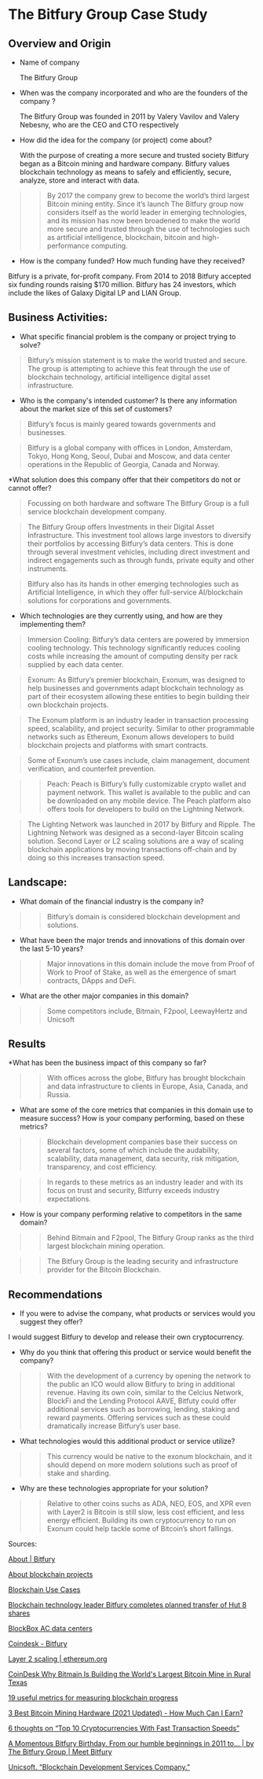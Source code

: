 # The Bitfury Group Case Study 

## Overview and Origin

* Name of company

    The Bitfury Group

* When was the company incorporated and who are the founders of the company ?

    The Bitfury Group was founded in 2011 by Valery Vavilov and Valery Nebesny, who are the CEO and CTO respectively 

* How did the idea for the company (or project) come about?

    With the purpose of creating a more secure and trusted society Bitfury began as a Bitcoin mining and hardware company. Bitfury values blockchain technology as means to safely and efficiently, secure, analyze, store and interact with data.  

>>By 2017 the company grew to become the world’s third largest Bitcoin mining entity. Since it’s launch The Bitfury group now considers itself as the world leader in emerging technologies, and its mission has now been broadened to make the world more secure and trusted through the use of technologies such as artificial intelligence, blockchain, bitcoin and high-performance computing. 

* How is the company funded? How much funding have they received?

Bitfury is a private, for-profit company. From 2014 to 2018 Bitfury accepted six funding rounds raising $170 million. Bitfury has 24 investors, which include the likes of Galaxy Digital LP and LIAN Group.

## Business Activities:

* What specific financial problem is the company or project trying to solve?

>Bitfury’s mission statement is to make the world trusted and secure. The group is attempting to achieve this feat through the use of blockchain technology, artificial intelligence digital asset infrastructure.  

* Who is the company's intended customer?  Is there any information about the market size of this set of customers?

>Bitfury’s focus is mainly geared towards governments and businesses. 

>Bitfury is a global company with offices in London, Amsterdam, Tokyo, Hong Kong, Seoul, Dubai and Moscow, and data center operations in the Republic of Georgia, Canada and Norway.

*What solution does this company offer that their competitors do not or cannot offer? 

>Focussing on both hardware and software The Bitfury Group is a full service blockchain development company. 

>The Bitfury Group offers Investments in their Digital Asset Infrastructure. This investment tool allows large investors to diversify their portfolios by accessing Bitfury’s data centers. This is done through several investment vehicles, including direct investment and indirect engagements such as through funds, private equity and other instruments.

>Bitfury also has its hands in other emerging technologies such as Artificial Intelligence, in which they offer full-service AI/blockchain solutions for corporations and governments.


* Which technologies are they currently using, and how are they implementing them? 

>Immersion Cooling: Bitfury’s data centers are powered by immersion cooling technology. This technology significantly reduces cooling costs while increasing the amount of computing density per rack supplied by each data center. 

>Exonum: As Bitfury’s premier blockchain, Exonum, was designed to help businesses and governments adapt blockchain technology as part of their ecosystem allowing these entities to begin building their own blockchain projects. 

>The Exonum platform is an industry leader in transaction processing speed, scalability, and project security. Similar to other programmable networks such as Ethereum, Exonum allows developers to build blockchain projects and platforms with smart contracts. 

>Some of Exonum’s use cases include, claim management, document verification, and counterfeit prevention. 

>>Peach: Peach is Bitfury’s fully customizable crypto wallet and payment network. This wallet is available to the public and can be downloaded on any mobile device.  The Peach platform also offers tools for developers to build on the Lightning Network. 

>The Lighting Network was launched in 2017 by Bitfury and Ripple. The Lightning Network was designed as a second-layer Bitcoin scaling solution. Second Layer or L2 scaling solutions are a way of scaling blockchain applications by moving transactions off-chain and by doing so this increases transaction speed. 


## Landscape:

* What domain of the financial industry is the company in?

>>Bitfury’s domain is considered blockchain development and solutions. 

* What have been the major trends and innovations of this domain over the last 5-10 years?

>>Major innovations in this domain include the move from Proof of Work to Proof of Stake, as well as the emergence of smart contracts, DApps and DeFi. 

* What are the other major companies in this domain?

>>Some competitors include, Bitmain, F2pool, LeewayHertz and Unicsoft 



## Results

*What has been the business impact of this company so far?

>>With offices across the globe, Bitfury has brought blockchain and data infrastructure to clients in       Europe, Asia, Canada, and Russia. 

* What are some of the core metrics that companies in this domain use to measure success? How is your company performing, based on these metrics?

>>Blockchain development companies base their success on several factors, some of which include the audability, scalability, data management, data security, risk mitigation, transparency, and cost efficiency. 

>>In regards to these metrics as an industry leader and with its focus on trust and security, Bitfurry exceeds industry expectations. 

* How is your company performing relative to competitors in the same domain?

>>Behind Bitmain and F2pool, The Bitfury Group ranks as the third largest blockchain mining operation. 

>>The Bitfury Group is the leading security and infrastructure provider for the Bitcoin Blockchain. 


## Recommendations

* If you were to advise the company, what products or services would you suggest they offer? 

I would suggest Bitfury to develop and release their own cryptocurrency. 

* Why do you think that offering this product or service would benefit the company?

>>With the development of a currency by opening the network to the public an ICO would allow Bitfury to bring in additional revenue. Having its own coin, similar to the Celcius Network, BlockFi and the Lending Protocol AAVE,  Bitfuty could offer additional services such as borrowing, lending, staking and reward payments. Offering services such as these could dramatically increase Bitfury’s user base. 


* What technologies would this additional product or service utilize?

>>This currency would be native to the exonum blockchain, and it should depend on more modern solutions such as proof of stake and sharding.

* Why are these technologies appropriate for your solution?

>>Relative to other coins suchs as ADA, NEO, EOS, and XPR even with Layer2 is Bitcoin is still slow, less cost efficient, and less energy efficient. Building its own cryptocurrency to run on Exonum could help tackle some of Bitcoin’s short fallings. 



Sources:

[About | Bitfury](https://bitfury.com/about)

[About blockchain projects]( https://exonum.com/about)

[Blockchain Use Cases](https://exonum.com/cases/index)

[Blockchain technology leader Bitfury completes planned transfer of Hut 8 shares](https://www.globenewswire.com/news-release/2021/02/16/2176339/0/en/Blockchain-technology-leader-Bitfury-completes-planned-transfer-of-Hut-8-shares.html)

[BlockBox AC data centers](https://bitfury.com/crypto-infrastructure/blockbox)

[Coindesk - Bitfury](https://www.coindesk.com/company/bitfury)

[Layer 2 scaling | ethereum.org](https://ethereum.org/en/developers/docs/layer-2-scaling/)

[CoinDesk Why Bitmain Is Building the World's Largest Bitcoin Mine in Rural Texas](https://www.coindesk.com/why-bitmain-is-building-the-worlds-largest-bitcoin-mine-in-rural-texas)

[19 useful metrics for measuring blockchain progress](https://www.zdnet.com/article/19-useful-metrics-for-measuring-blockchain-results/)

[3 Best Bitcoin Mining Hardware (2021 Updated) - How Much Can I Earn?](https://99bitcoins.com/bitcoin-mining/hardware/)

[6 thoughts on “Top 10 Cryptocurrencies With Fast Transaction Speeds”](https://coinsutra.com/transaction-speeds/)  

[A Momentous Bitfury Birthday. From our humble beginnings in 2011 to… | by The Bitfury Group | Meet Bitfury](https://medium.com/meetbitfury/a-momentous-bitfury-birthday-51f1343fb4b3)  

[Unicsoft. “Blockchain Development Services Company.”](https://unicsoft.com/blockchain/?utm_source=goodfirms&utm_medium=referral&utm_campaign=blockchain_goodfirms)
